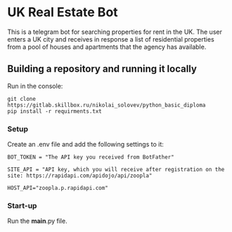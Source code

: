 # UK Real Estate Bot

This is a telegram bot for searching properties for rent in the UK.
The user enters a UK city and receives in response a list of residential properties from a pool of houses and apartments
that the agency has available.

## Building a repository and running it locally
Run in the console:
```
git clone https://gitlab.skillbox.ru/nikolai_solovev/python_basic_diploma
pip install -r requirments.txt
```

### Setup
Create an .env file and add the following settings to it:
```
BOT_TOKEN = "The API key you received from BotFather"

SITE_API = "API key, which you will receive after registration on the site: https://rapidapi.com/apidojo/api/zoopla"

HOST_API="zoopla.p.rapidapi.com"
```


### Start-up
Run the **main**.py file.